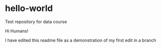 # hello-world
Test repository for data course

Hi Humans!

I have edited this readme file as a demonstration of my first edit in a branch

